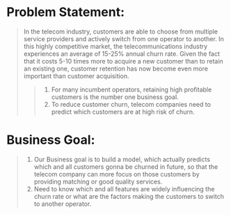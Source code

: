 #  Problem Statement:
> In the telecom industry, customers are able to choose from multiple service providers and actively switch from one operator to another. In this highly competitive market, the telecommunications industry experiences an average of 15-25% annual churn rate. Given the fact that it costs 5-10 times more to acquire a new customer than to retain an existing one, customer retention has now become even more important than customer acquisition. 
>> 1. For many incumbent operators, retaining high profitable customers is the number one business goal.
>> 2. To reduce customer churn, telecom companies need to predict which customers are at high risk of churn.
    
# Business Goal:
> 1. Our Business goal is to build a model, which actually predicts which and all customers gonna be churned in future, so that the telecom company can more focus on those customers by providing matching or good quality services.
> 2. Need to know which and all features are widely influencing the churn rate or what are the factors making the customers to switch to another operator.
